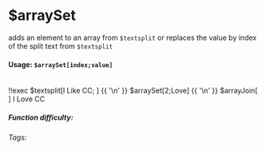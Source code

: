# $arraySet
adds an element to an array from `$textsplit` or replaces the value by index of the split text from `$textsplit`

#### Usage: `$arraySet[index;value]`

<br/>
<discord-messages>
	<discord-message :bot="false" role-color="#ffcc9a" author="Member">
		!!exec $textsplit[I Like CC; ] {{ '\n' }} $arraySet[2;Love] {{ '\n' }} $arrayJoin[ ]
	</discord-message>
	<discord-message :bot="true" role-color="#0099ff" author="Custom Command" avatar="https://media.discordapp.net/avatars/725721249652670555/781224f90c3b841ba5b40678e032f74a.webp">
		I Love CC
	</discord-message>
</discord-messages>

##### Function difficulty: <Badge type="warning" text="Medium" vertical="middle" /> 
###### Tags: <Badge type="tip" text="array" vertical="middle" /> <Badge type="tip" text="set" vertical="middle" /> <Badge type="tip" text="textsplit" vertical="middle" /><Badge type="edit" text="set" vertical="middle" />